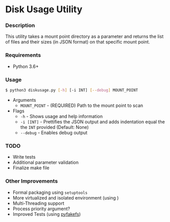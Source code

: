 # Disk Usage Utility

### Description
This utility takes a mount point directory as a parameter and returns the list of files and their sizes (in JSON format) on that specific mount point.

### Requirements
* Python 3.6+

### Usage
```bash
$ python3 diskusage.py [-h] [-i INT] [--debug] MOUNT_POINT
```

* Arguments
  * `MOUNT_POINT` - (REQUIRED) Path to the mount point to scan
* Flags
  * `-h` - Shows usage and help information
  * `-i [INT]` - Prettifies the JSON output and adds indentation equal the the `INT` provided  (Default: None)
  * `--debug` - Enables debug output

### TODO
* Write tests
* Additional parameter validation
* Finalize make file

### Other Improvements
* Formal packaging using `setuptools`
* More virtualized and isolated environment (using )
* Multi-Threading support
* Process priority argument?
* Improved Tests (using [pyfakefs](https://pypi.org/project/pyfakefs/))